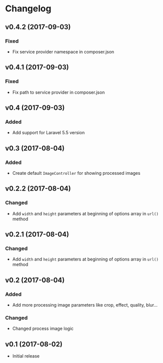 # Changelog

## v0.4.2 (2017-09-03)

### Fixed
- Fix service provider namespace in composer.json

## v0.4.1 (2017-09-03)

### Fixed
- Fix path to service provider in composer.json

## v0.4 (2017-09-03)

### Added
- Add support for Laravel 5.5 version

## v0.3 (2017-08-04)

### Added
- Create default `ImageController` for showing processed images

## v0.2.2 (2017-08-04)

### Changed
- Add `width` and `height` parameters at beginning of options array in `url()` method

## v0.2.1 (2017-08-04)

### Changed
- Add `width` and `height` parameters at beginning of options array in `url()` method

## v0.2 (2017-08-04)

### Added
- Add more processing image parameters like crop, effect, quality, blur...

### Changed
- Changed process image logic

## v0.1 (2017-08-02)
- Initial release
